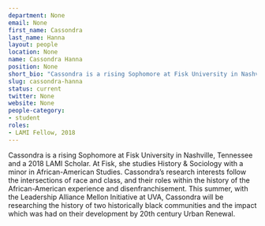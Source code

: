 ```yaml
---
department: None
email: None
first_name: Cassondra
last_name: Hanna
layout: people
location: None
name: Cassondra Hanna
position: None
short_bio: "Cassondra is a rising Sophomore at Fisk University in Nashville, Tennessee and a 2018 LAMI Scholar."
slug: cassondra-hanna
status: current
twitter: None
website: None
people-category:
- student
roles:
- LAMI Fellow, 2018
---
```

Cassondra is a rising Sophomore at Fisk University in Nashville, Tennessee and a 2018 LAMI Scholar. At Fisk, she studies History & Sociology with a minor in African-American Studies. Cassondra’s research interests follow the intersections of race and class, and their roles within the history of the African-American experience and disenfranchisement. This summer, with the Leadership Alliance Mellon Initiative at UVA, Cassondra will be researching the history of two historically black communities and the impact which was had on their development by 20th century Urban Renewal.
